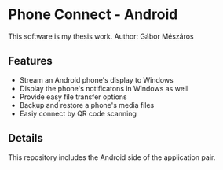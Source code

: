 # Phone Connect - Android

This software is my thesis work.
Author: Gábor Mészáros

## Features
- Stream an Android phone's display to Windows
- Display the phone's notificatons in Windows as well
- Provide easy file transfer options
- Backup and restore a phone's media files
- Easiy connect by QR code scanning

## Details
This repository includes the Android side of the application pair.
